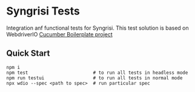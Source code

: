 Syngrisi Tests 
====================
Integration anf functional tests for Syngrisi. This test solution is based on WebdriverIO [Cucumber Boilerplate project](https://github.com/webdriverio/cucumber-boilerplate)

## Quick Start

```shell script
npm i 
npm test                        # to run all tests in headless mode
npm run testui                  # to run all tests in normal mode
npx wdio --spec <path to spec>  # run particular spec
```
